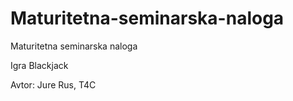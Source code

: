 # Maturitetna-seminarska-naloga
Maturitetna seminarska naloga

Igra Blackjack

Avtor: Jure Rus, T4C
